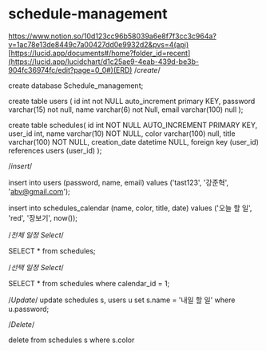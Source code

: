 # schedule-management
https://www.notion.so/10d123cc96b58039a6e8f7f3cc3c964a?v=1ac78e13de8449c7a00427dd0e9932d2&pvs=4(api)
[https://lucid.app/documents#/home?folder_id=recent](https://lucid.app/lucidchart/d1c25ae9-4eab-439d-be3b-904fc36974fc/edit?page=0_0#)(ERD)
/*create*/

create database Schedule_management;

create table users (
	id int not NULL auto_increment primary KEY,
    password varchar(15) not null,
    name varchar(6) not Null,
    email varchar(100) null
	);


create table schedules(
	id int NOT NULL AUTO_INCREMENT PRIMARY KEY,
    user_id int,
    name varchar(10) NOT NULL,
    color varchar(100) null,
    title varchar(100) NOT NULL,
    creation_date datetime NULL,
    foreign key (user_id) references users (user_id)
    );
    
/*insert*/

insert into users (password, name, email)
values ('tast123', '강준혁', 'abv@gmail.com');

insert into schedules_calendar (name, color, title, date)
values ('오늘 할 일', 'red', '장보기', now());

/*전체 일정 Select*/

SELECT *
from schedules;

/*선택 일정 Select*/

SELECT *
from schedules
where calendar_id = 1;

/*Update*/
update schedules s, users u
set s.name = '내일 할 일'
where u.password;

/*Delete*/

delete from schedules s
where s.color
